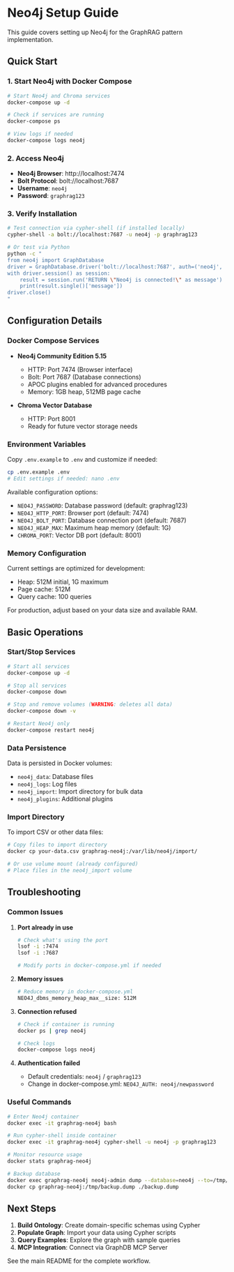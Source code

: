 # Neo4j Setup Guide

This guide covers setting up Neo4j for the GraphRAG pattern implementation.

## Quick Start

### 1. Start Neo4j with Docker Compose

```bash
# Start Neo4j and Chroma services
docker-compose up -d

# Check if services are running
docker-compose ps

# View logs if needed
docker-compose logs neo4j
```

### 2. Access Neo4j

- **Neo4j Browser**: http://localhost:7474
- **Bolt Protocol**: bolt://localhost:7687
- **Username**: `neo4j`
- **Password**: `graphrag123`

### 3. Verify Installation

```bash
# Test connection via cypher-shell (if installed locally)
cypher-shell -a bolt://localhost:7687 -u neo4j -p graphrag123

# Or test via Python
python -c "
from neo4j import GraphDatabase
driver = GraphDatabase.driver('bolt://localhost:7687', auth=('neo4j', 'graphrag123'))
with driver.session() as session:
    result = session.run('RETURN \"Neo4j is connected!\" as message')
    print(result.single()['message'])
driver.close()
"
```

## Configuration Details

### Docker Compose Services

- **Neo4j Community Edition 5.15**
  - HTTP: Port 7474 (Browser interface)
  - Bolt: Port 7687 (Database connections)
  - APOC plugins enabled for advanced procedures
  - Memory: 1GB heap, 512MB page cache

- **Chroma Vector Database**
  - HTTP: Port 8001
  - Ready for future vector storage needs

### Environment Variables

Copy `.env.example` to `.env` and customize if needed:

```bash
cp .env.example .env
# Edit settings if needed: nano .env
```

Available configuration options:
- `NEO4J_PASSWORD`: Database password (default: graphrag123)
- `NEO4J_HTTP_PORT`: Browser port (default: 7474)
- `NEO4J_BOLT_PORT`: Database connection port (default: 7687)
- `NEO4J_HEAP_MAX`: Maximum heap memory (default: 1G)
- `CHROMA_PORT`: Vector DB port (default: 8001)

### Memory Configuration

Current settings are optimized for development:
- Heap: 512M initial, 1G maximum
- Page cache: 512M
- Query cache: 100 queries

For production, adjust based on your data size and available RAM.

## Basic Operations

### Start/Stop Services

```bash
# Start all services
docker-compose up -d

# Stop all services
docker-compose down

# Stop and remove volumes (WARNING: deletes all data)
docker-compose down -v

# Restart Neo4j only
docker-compose restart neo4j
```

### Data Persistence

Data is persisted in Docker volumes:
- `neo4j_data`: Database files
- `neo4j_logs`: Log files
- `neo4j_import`: Import directory for bulk data
- `neo4j_plugins`: Additional plugins

### Import Directory

To import CSV or other data files:

```bash
# Copy files to import directory
docker cp your-data.csv graphrag-neo4j:/var/lib/neo4j/import/

# Or use volume mount (already configured)
# Place files in the neo4j_import volume
```

## Troubleshooting

### Common Issues

1. **Port already in use**
   ```bash
   # Check what's using the port
   lsof -i :7474
   lsof -i :7687
   
   # Modify ports in docker-compose.yml if needed
   ```

2. **Memory issues**
   ```bash
   # Reduce memory in docker-compose.yml
   NEO4J_dbms_memory_heap_max__size: 512M
   ```

3. **Connection refused**
   ```bash
   # Check if container is running
   docker ps | grep neo4j
   
   # Check logs
   docker-compose logs neo4j
   ```

4. **Authentication failed**
   - Default credentials: `neo4j` / `graphrag123`
   - Change in docker-compose.yml: `NEO4J_AUTH: neo4j/newpassword`

### Useful Commands

```bash
# Enter Neo4j container
docker exec -it graphrag-neo4j bash

# Run cypher-shell inside container
docker exec -it graphrag-neo4j cypher-shell -u neo4j -p graphrag123

# Monitor resource usage
docker stats graphrag-neo4j

# Backup database
docker exec graphrag-neo4j neo4j-admin dump --database=neo4j --to=/tmp/backup.dump
docker cp graphrag-neo4j:/tmp/backup.dump ./backup.dump
```

## Next Steps

1. **Build Ontology**: Create domain-specific schemas using Cypher
2. **Populate Graph**: Import your data using Cypher scripts
3. **Query Examples**: Explore the graph with sample queries
4. **MCP Integration**: Connect via GraphDB MCP Server

See the main README for the complete workflow.